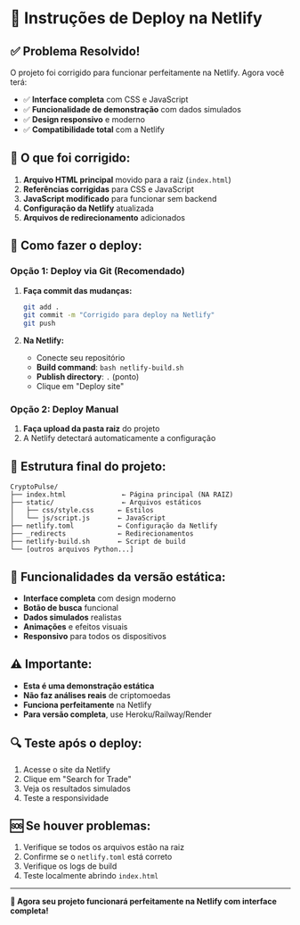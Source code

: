 # 🚀 Instruções de Deploy na Netlify

## ✅ Problema Resolvido!

O projeto foi corrigido para funcionar perfeitamente na Netlify. Agora você terá:

- ✅ **Interface completa** com CSS e JavaScript
- ✅ **Funcionalidade de demonstração** com dados simulados
- ✅ **Design responsivo** e moderno
- ✅ **Compatibilidade total** com a Netlify

## 🔧 O que foi corrigido:

1. **Arquivo HTML principal** movido para a raiz (`index.html`)
2. **Referências corrigidas** para CSS e JavaScript
3. **JavaScript modificado** para funcionar sem backend
4. **Configuração da Netlify** atualizada
5. **Arquivos de redirecionamento** adicionados

## 🚀 Como fazer o deploy:

### Opção 1: Deploy via Git (Recomendado)

1. **Faça commit das mudanças:**
   ```bash
   git add .
   git commit -m "Corrigido para deploy na Netlify"
   git push
   ```

2. **Na Netlify:**
   - Conecte seu repositório
   - **Build command**: `bash netlify-build.sh`
   - **Publish directory**: `.` (ponto)
   - Clique em "Deploy site"

### Opção 2: Deploy Manual

1. **Faça upload da pasta raiz** do projeto
2. A Netlify detectará automaticamente a configuração

## 📁 Estrutura final do projeto:

```
CryptoPulse/
├── index.html              ← Página principal (NA RAIZ)
├── static/                 ← Arquivos estáticos
│   ├── css/style.css      ← Estilos
│   └── js/script.js       ← JavaScript
├── netlify.toml           ← Configuração da Netlify
├── _redirects             ← Redirecionamentos
├── netlify-build.sh       ← Script de build
└── [outros arquivos Python...]
```

## 🎯 Funcionalidades da versão estática:

- **Interface completa** com design moderno
- **Botão de busca** funcional
- **Dados simulados** realistas
- **Animações** e efeitos visuais
- **Responsivo** para todos os dispositivos

## ⚠️ Importante:

- **Esta é uma demonstração estática**
- **Não faz análises reais** de criptomoedas
- **Funciona perfeitamente** na Netlify
- **Para versão completa**, use Heroku/Railway/Render

## 🔍 Teste após o deploy:

1. Acesse o site da Netlify
2. Clique em "Search for Trade"
3. Veja os resultados simulados
4. Teste a responsividade

## 🆘 Se houver problemas:

1. Verifique se todos os arquivos estão na raiz
2. Confirme se o `netlify.toml` está correto
3. Verifique os logs de build
4. Teste localmente abrindo `index.html`

---

**🎉 Agora seu projeto funcionará perfeitamente na Netlify com interface completa!**

